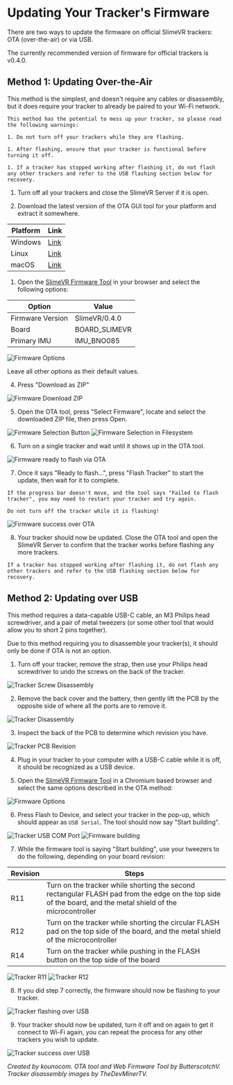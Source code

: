 # Updating Your Tracker's Firmware

There are two ways to update the firmware on official SlimeVR trackers: OTA (over-the-air) or via USB.

The currently recommended version of firmware for official trackers is v0.4.0.

## Method 1: Updating Over-the-Air

This method is the simplest, and doesn't require any cables or disassembly, but it does require your tracker to already be paired to your Wi-Fi network.

```admonish danger
This method has the potential to mess up your tracker, so please read the following warnings:

1. Do not turn off your trackers while they are flashing.

1. After flashing, ensure that your tracker is functional before turning it off.

1. If a tracker has stopped working after flashing it, do not flash any other trackers and refer to the USB flashing section below for recovery.
```

1. Turn off all your trackers and close the SlimeVR Server if it is open.

1. Download the latest version of the OTA GUI tool for your platform and extract it somewhere.

| Platform | Link |
|----------|------|
|  Windows | [Link](https://github.com/ButterscotchV/SlimeVR-OTA-CLI/releases/download/v0.2.0/SlimeVR-OTA-GUI_win-x64.zip) |
|  Linux   | [Link](https://github.com/ButterscotchV/SlimeVR-OTA-CLI/releases/download/v0.2.0/SlimeVR-OTA-GUI_linux-x64.zip) |
|  macOS   | [Link](https://github.com/ButterscotchV/SlimeVR-OTA-CLI/releases/download/v0.2.0/SlimeVR-OTA-GUI_osx-x64.zip) |

1. Open the [SlimeVR Firmware Tool](https://slimevr-firmware.bscotch.ca/) in your browser and select the following options:

|      Option      |     Value     |
|------------------|---------------|
| Firmware Version | SlimeVR/0.4.0 |
|       Board      | BOARD_SLIMEVR |
|   Primary IMU    |   IMU_BNO085  |

![Firmware Options](assets/img/firmware_options.png)

Leave all other options as their default values.

4. Press "Download as ZIP"

![Firmware Download ZIP](assets/img/firmware_downloadaszip.png)

5. Open the OTA tool, press "Select Firmware", locate and select the downloaded ZIP file, then press Open.

![Firmware Selection Button](assets/img/firmware_selectbutton.png)
![Firmware Selection in Filesystem](assets/img/firmware_selectioninfilesystem.png)

6. Turn on a single tracker and wait until it shows up in the OTA tool. 

![Firmware ready to flash via OTA](assets/img/firmware_otareadytoflash.png)

7. Once it says "Ready to flash...", press "Flash Tracker" to start the update, then wait for it to complete.

```admonish warning
If the progress bar doesn't move, and the tool says "Failed to flash tracker", you may need to restart your tracker and try again.
```

```admonish danger
Do not turn off the tracker while it is flashing!
```

![Firmware success over OTA](assets/img/firmware_otaflashed.png)

8. Your tracker should now be updated. Close the OTA tool and open the SlimeVR Server to confirm that the tracker works before flashing any more trackers.

```admonish danger
If a tracker has stopped working after flashing it, do not flash any other trackers and refer to the USB flashing section below for recovery.
```

## Method 2: Updating over USB

This method requires a data-capable USB-C cable, an M3 Philips head screwdriver, and a pair of metal tweezers (or some other tool that would allow you to short 2 pins together).

Due to this method requiring you to disassemble your tracker(s), it should only be done if OTA is not an option.

1. Turn off your tracker, remove the strap, then use your Philips head screwdriver to undo the screws on the back of the tracker.

![Tracker Screw Disassembly](assets/img/firmware_trackerscrews.jpg)
 
2. Remove the back cover and the battery, then gently lift the PCB by the opposite side of where all the ports are to remove it.

![Tracker Disassembly](assets/img/firmware_trackerdisassembly.jpg)

3. Inspect the back of the PCB to determine which revision you have.

![Tracker PCB Revision](assets/img/firmware_trackerrev.png)

4. Plug in your tracker to your computer with a USB-C cable while it is off, it should be recognized as a USB device.

5. Open the [SlimeVR Firmware Tool](https://slimevr-firmware.bscotch.ca/) in a Chromium based browser and select the same options described in the OTA method:

![Firmware Options](assets/img/firmware_options.png)

6. Press Flash to Device, and select your tracker in the pop-up, which should appear as `USB Serial`. The tool should now say "Start building".

![Tracker USB COM Port](assets/img/firmware_comportselection.png)
![Firmware building](assets/img/firmware_usbwaiting.png)

7. While the firmware tool is saying "Start building", use your tweezers to do the following, depending on your board revision:

|  Revision |                                                                             Steps                                                                           |
|-----------|-------------------------------------------------------------------------------------------------------------------------------------------------------------|
|    R11    | Turn on the tracker while shorting the second rectangular FLASH pad from the edge on the top side of the board, and the metal shield of the microcontroller |
|    R12    |            Turn on the tracker while shorting the circular FLASH pad on the top side of the board, and the metal shield of the microcontroller               |
|    R14    |                                           Turn on the tracker while pushing in the FLASH button on the top side of the board                           |

![Tracker R11](assets/img/firmware_flashpin_r11.jpg)
![Tracker R12](assets/img/firmware_flashpin_r12.jpg)

8. If you did step 7 correctly, the firmware should now be flashing to your tracker.

![Tracker flashing over USB](assets/img/firmware_usbflashing.png)

9. Your tracker should now be updated, turn it off and on again to get it connect to Wi-Fi again, you can repeat the process for any other trackers you wish to update.

![Tracker success over USB](assets/img/firmware_usbflashed.png)

*Created by kounocom. OTA tool and Web Firmware Tool by ButterscotchV. Tracker disassembly images by TheDevMinerTV.*





